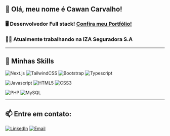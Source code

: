 ## 💜 Olá, meu nome é Cawan Carvalho!


### 🖥️ Desenvolvedor <strong>Full stack</strong>! [Confira meu Portfólio!](https://portfolio-beta-blush-52.vercel.app/)

### 👨‍💼 Atualmente trabalhando na IZA Seguradora S.A

---

## 🚀 Minhas Skills

![Next.js](https://img.shields.io/badge/next.js-black?style=for-the-badge&logo=nextdotjs&logoColor=black&labelColor=FFFFFF)
![TailwindCSS](https://img.shields.io/badge/tailwind%20css-black?style=for-the-badge&logo=tailwindcss&logoColor=black&labelColor=FFFFFF)
![Bootstrap](https://img.shields.io/badge/bootstrap-black?style=for-the-badge&logo=bootstrap&logoColor=black&labelColor=FFFFFF)
![Typescript](https://img.shields.io/badge/typescript-black?style=for-the-badge&logo=typescript&logoColor=black&labelColor=FFFFFF)

![Javascript](https://img.shields.io/badge/javascript-black?style=for-the-badge&logo=javascript&logoColor=black&labelColor=FFFFFF)
![HTML5](https://img.shields.io/badge/html%205-black?style=for-the-badge&logo=html5&logoColor=black&labelColor=FFFFFF)
![CSS3](https://img.shields.io/badge/css%203-black?style=for-the-badge&logo=css3&logoColor=black&labelColor=FFFFFF)

![PHP](https://img.shields.io/badge/php-black?style=for-the-badge&logo=php&logoColor=black&labelColor=FFFFFF)
![MySQL](https://img.shields.io/badge/mysql-black?style=for-the-badge&logo=mysql&logoColor=black&labelColor=FFFFFF)

---

## 📫 Entre em contato:
[![LinkedIn](https://img.shields.io/badge/linkedin-black?style=for-the-badge&logo=linkedin&logoColor=black&labelColor=FFFFFF)](https://www.linkedin.com/in/cawan-carvalho-31417a200/)
[![Email](https://img.shields.io/badge/gmail-black?style=for-the-badge&logo=gmail&logoColor=black&labelColor=FFFFFF)](mailto:cawancarvalho3@gmail.com)

